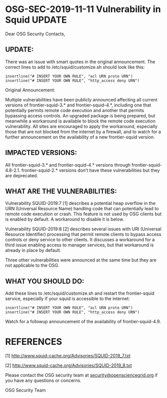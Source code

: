 # OSG-SEC-2019-11-11 Vulnerability in Squid UPDATE

Dear OSG Security Contacts,

## UPDATE:
There was an issue with smart quotes in the original announcement. The correct lines to add to /etc/squid/customize.sh should look like this:

    insertline("# INSERT YOUR OWN RULE", "acl URN proto URN")
    insertline("# INSERT YOUR OWN RULE", "http_access deny URN")

Original Announcement:

Multiple vulnerabilities have been publicly announced affecting all current versions of frontier-squid-3.* and frontier-squid-4.*, including one that potentially permits remote code execution and another that permits bypassing access controls. An upgraded package is being prepared, but meanwhile a workaround is available to block the remote code execution vulnerability. All sites are encouraged to apply the workaround, especially those that are not blocked from the internet by a firewall, and to watch for a further announcement on the availability of a new frontier-squid version.

## IMPACTED VERSIONS:

All frontier-squid-3.* and frontier-squid-4.* versions through frontier-squid-4.8-2.1. 
frontier-squid-2.* versions don’t have these vulnerabilities but they are deprecated.

## WHAT ARE THE VULNERABILITIES:

Vulnerability SQUID-2019:7 [1] describes a potential heap overflow in the URN (Universal Resource Name) handling code that can potentially lead to remote code execution or crash. This feature is not used by OSG clients but is enabled by default. A workaround to disable it is below.

Vulnerability SQUID-2019:8 [2] describes several issues with URI (Universal Resource Identifier) processing that permit remote clients to bypass access controls or deny service to other clients. It discusses a workaround for a third issue enabling access to manager services, but that workaround is already in place by default.

Three other vulnerabilities were announced at the same time but they are not applicable to the OSG.

## WHAT YOU SHOULD DO:

Add these lines to /etc/squid/customize.sh and restart the frontier-squid service, especially if your squid is accessible to the internet:

    insertline("# INSERT YOUR OWN RULE", "acl URN proto URN")
    insertline("# INSERT YOUR OWN RULE", "http_access deny URN")

Watch for a followup announcement of the availability of frontier-squid-4.9.

# REFERENCES

[1] http://www.squid-cache.org/Advisories/SQUID-2019_7.txt

[2] http://www.squid-cache.org/Advisories/SQUID-2019_8.txt

Please contact the OSG security team at security@opensciencegrid.org if you have any questions or concerns. 

OSG Security Team
